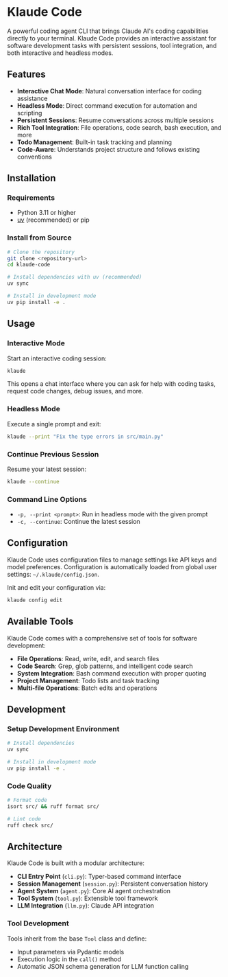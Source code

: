 # Klaude Code

A powerful coding agent CLI that brings Claude AI's coding capabilities directly to your terminal. Klaude Code provides an interactive assistant for software development tasks with persistent sessions, tool integration, and both interactive and headless modes.

## Features

- **Interactive Chat Mode**: Natural conversation interface for coding assistance
- **Headless Mode**: Direct command execution for automation and scripting
- **Persistent Sessions**: Resume conversations across multiple sessions
- **Rich Tool Integration**: File operations, code search, bash execution, and more
- **Todo Management**: Built-in task tracking and planning
- **Code-Aware**: Understands project structure and follows existing conventions

## Installation

### Requirements
- Python 3.11 or higher
- [uv](https://docs.astral.sh/uv/) (recommended) or pip

### Install from Source

```bash
# Clone the repository
git clone <repository-url>
cd klaude-code

# Install dependencies with uv (recommended)
uv sync

# Install in development mode
uv pip install -e .
```

## Usage

### Interactive Mode

Start an interactive coding session:

```bash
klaude
```

This opens a chat interface where you can ask for help with coding tasks, request code changes, debug issues, and more.

### Headless Mode

Execute a single prompt and exit:

```bash
klaude --print "Fix the type errors in src/main.py"
```

### Continue Previous Session

Resume your latest session:

```bash
klaude --continue
```

### Command Line Options

- `-p, --print <prompt>`: Run in headless mode with the given prompt
- `-c, --continue`: Continue the latest session


## Configuration

Klaude Code uses configuration files to manage settings like API keys and model preferences. Configuration is automatically loaded from global user settings: `~/.klaude/config.json`.

Init and edit your configuration via:


```bash
klaude config edit
```


## Available Tools

Klaude Code comes with a comprehensive set of tools for software development:

- **File Operations**: Read, write, edit, and search files
- **Code Search**: Grep, glob patterns, and intelligent code search
- **System Integration**: Bash command execution with proper quoting
- **Project Management**: Todo lists and task tracking
- **Multi-file Operations**: Batch edits and operations

## Development

### Setup Development Environment

```bash
# Install dependencies
uv sync

# Install in development mode
uv pip install -e .
```

### Code Quality

```bash
# Format code
isort src/ && ruff format src/

# Lint code
ruff check src/
```

## Architecture

Klaude Code is built with a modular architecture:

- **CLI Entry Point** (`cli.py`): Typer-based command interface
- **Session Management** (`session.py`): Persistent conversation history
- **Agent System** (`agent.py`): Core AI agent orchestration
- **Tool System** (`tool.py`): Extensible tool framework
- **LLM Integration** (`llm.py`): Claude API integration

### Tool Development

Tools inherit from the base `Tool` class and define:
- Input parameters via Pydantic models
- Execution logic in the `call()` method
- Automatic JSON schema generation for LLM function calling